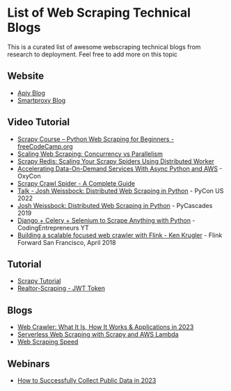 # List of Web Scraping Technical Blogs

This is a curated list of awesome webscraping technical blogs from research to deployment.
Feel free to add more on this topic

## Website 
* [Apiy Blog](https://blog.apify.com/)
* [Smartproxy Blog](https://smartproxy.com/blog)
## Video Tutorial
* [Scrapy Course – Python Web Scraping for Beginners - freeCodeCamp.org](https://www.youtube.com/watch?v=mBoX_JCKZTE)
* [Scaling Web Scraping: Concurrency vs Parallelism](https://www.youtube.com/watch?v=zyil8asDCwk)
* [Scrapy Redis: Scaling Your Scrapy Spiders Using Distributed Worker](https://www.youtube.com/watch?v=ZoosqkROKOI)
* [Accelerating Data-On-Demand Services With Async Python and AWS](https://www.youtube.com/watch?v=9_K2UxEk0NA) - OxyCon
* [Scrapy Crawl Spider - A Complete Guide](https://www.youtube.com/watch?v=MaPyt6dpnVY)
* [Talk - Josh Weissbock: Distributed Web Scraping in Python](https://www.youtube.com/watch?v=eVdHmaE3tSM) - PyCon US 2022
* [Josh Weissbock: Distributed Web Scraping in Python](https://www.youtube.com/watch?v=rqptf1Z1NBU) - PyCascades 2019
* [Django + Celery + Selenium to Scrape Anything with Python](https://www.youtube.com/watch?v=rfM3Jli81fU) - CodingEntrepreneurs YT
* [Building a scalable focused web crawler with Flink - Ken Krugler](https://www.youtube.com/watch?v=yh4JKpSfHkA) - Flink Forward San Francisco, April 2018

## Tutorial
* [Scrapy Tutorial](https://docs.scrapy.org/en/latest/intro/tutorial.html)
* [Realtor-Scraping - JWT Token ](https://www.youtube.com/watch?v=jjCY1_zg8XI)

## Blogs
* [Web Crawler: What It Is, How It Works & Applications in 2023](https://research.aimultiple.com/web-crawler/)
* [Serverless Web Scraping with Scrapy and AWS Lambda](https://oxylabs.io/blog/scrapy-aws-lambda)
* [Web Scraping Speed](https://scrapfly.io/blog/web-scraping-speed/)

## Webinars
* [How to Successfully Collect Public Data in 2023](https://www.youtube.com/watch?v=EERwCHI09z0)
